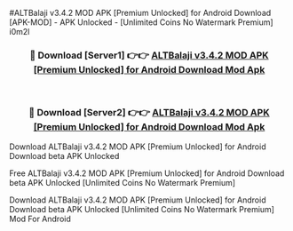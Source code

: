 #ALTBalaji v3.4.2 MOD APK [Premium Unlocked] for Android Download [APK-MOD] - APK Unlocked - [Unlimited Coins No Watermark Premium] i0m2l



<div align="center">

<h3>🔴 Download [Server1] 👉👉 <a href="https://momento.my/?title=ALTBalaji_v3.4.2_MOD_APK_[Premium_Unlocked]_for_Android_Download">ALTBalaji v3.4.2 MOD APK [Premium Unlocked] for Android Download Mod Apk</a></h3><br>

<h3>🔴 Download [Server2] 👉👉 <a href="https://momento.my/?title=ALTBalaji_v3.4.2_MOD_APK_[Premium_Unlocked]_for_Android_Download">ALTBalaji v3.4.2 MOD APK [Premium Unlocked] for Android Download Mod Apk</a></h3>
</div>



Download ALTBalaji v3.4.2 MOD APK [Premium Unlocked] for Android Download beta APK Unlocked

Free ALTBalaji v3.4.2 MOD APK [Premium Unlocked] for Android Download beta APK Unlocked [Unlimited Coins No Watermark Premium]

Download ALTBalaji v3.4.2 MOD APK [Premium Unlocked] for Android Download beta APK Unlocked [Unlimited Coins No Watermark Premium] Mod For Android
